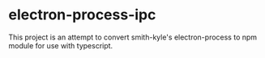 # electron-process-ipc
This project is an attempt to convert smith-kyle's electron-process to npm module for use with typescript.
